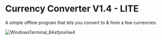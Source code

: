 # Currency Converter V1.4 - LITE

A simple offline program that lets you convert to & from a few currencies.


![WindowsTerminal_8AsfpruHw4](https://user-images.githubusercontent.com/129081604/231635417-15a97983-efc3-438b-aeba-52466c0ba3ec.png)
